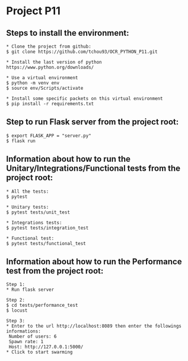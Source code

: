 # Project P11

## Steps to install the environment:
```
* Clone the project from github:
$ git clone https://github.com/tchou93/OCR_PYTHON_P11.git

* Install the last version of python
https://www.python.org/downloads/

* Use a virtual environment
$ python -m venv env
$ source env/Scripts/activate

* Install some specific packets on this virtual environment
$ pip install -r requirements.txt
```

## Step to run Flask server from the project root:
```
$ export FLASK_APP = "server.py"
$ flask run
```

## Information about how to run the Unitary/Integrations/Functional tests from the project root:
```
* All the tests:
$ pytest

* Unitary tests:
$ pytest tests/unit_test

* Integrations tests:
$ pytest tests/integration_test

* Functional test:
$ pytest tests/functional_test
```

## Information about how to run the Performance test from the project root:
```
Step 1:
* Run flask server

Step 2:
$ cd tests/performance_test
$ locust

Step 3:
* Enter to the url http://localhost:8089 then enter the followings informations:
 Number of users: 6
 Spawn rate: 1
 Host: http://127.0.0.1:5000/
* Click to start swarming
```